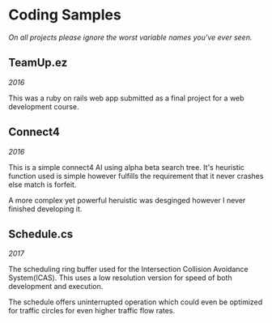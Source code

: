 # Coding Samples

*On all projects please ignore the worst variable names you've ever seen.*

## TeamUp.ez
*2016*

This was a ruby on rails web app submitted as a final project for a web development course.

## Connect4
*2016*

This is a simple connect4 AI using alpha beta search tree.  It's heuristic function used is simple however fulfills the requirement that it never crashes else match is forfeit.

A more complex yet powerful heruistic was desginged however I never finished developing it.

## Schedule.cs
*2017*

The scheduling ring buffer used for the Intersection Collision Avoidance System(ICAS).  This uses a low resolution version for speed of both development and execution.

The schedule offers uninterrupted operation which could even be optimized for traffic circles for even higher traffic flow rates.

